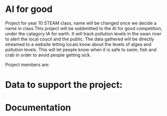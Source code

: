 # AI for good

Project for year 10 STEAM class, name will be changed once we decide a name in class
This project will be subbmitted to the AI for good competition, under the catagory IA for earth. 
It will track pollution levels in the swan river to alert the local coucil and the public. The data gathered will be directly streamed to a website letting locals know about the levels of algea and pollution levels. This will let people know when it is safe to swim, fish and crab in order to avoid people getting sick.

Project members are:

# Data to support the project:

# Documentation 
